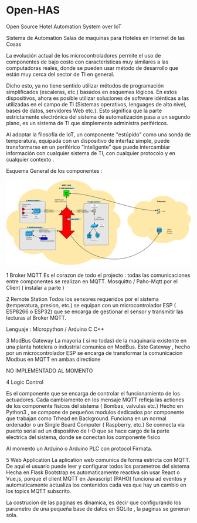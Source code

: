 # Open-HAS
Open Source Hotel Automation System over IoT

Sistema de Automation  Salas de maquinas para Hoteles en Internet de las Cosas

La evolución actual de los microcontroladores permite el uso de componentes de bajo costo con características muy similares a las computadoras  reales, donde se pueden usar método de desarrollo que están muy cerca del sector de TI en general.

Dicho esto, ya no tiene sentido utilizar métodos de programación simplificados (escaleras, etc.) basados en esquemas lógicos. En estos dispositivos, ahora es posible utilizar soluciones de software idénticas a las utilizadas en el campo de TI (Sistemas operativos, lenguages de alto nivel, bases de datos, servidores Web etc.).
Esto significa que la parte estrictamente electrónica del sistema de automatización pasa a un segundo plano, es un sistema de TI que simplemente administra periféricos.

Al adoptar la filosofía de IoT, un componente "estúpido" como una sonda de temperatura, equipada con un dispositivo de interfaz simple, puede transformarse en un periférico “inteligente” que puede intercambiar información con cualquier sistema de TI, con cualquier protocolo y en cualquier contexto .



Esquema General de los componentes :

![alt text](https://github.com/Eneari/IoT-HPRC/blob/main/Doc/Overview.svg?raw=True)


1 Broker MQTT
Es el corazon de todo el projecto : todas las comunicaciones entre componentes se realizan en MQTT. Mosquitto / Paho-Mqtt por el Client ( instalar a parte )

2 Remote Station
Todos los sensores requeridos por el sistema (temperatura, presion, etc.) se equipan con un microcontrolador ESP ( ESP8266 o ESP32) que se encarga de gestionar el sensor y transmitir las lecturas al Broker MQTT.

Lenguaje : Micropython / Arduino C C++


3 ModBus Gateway
La mayoria ( si no todas) de la maquinaria existente en una planta hotelera o industrial comunica en ModBus. Este Gateway , hecho por un microcontrolador ESP  se encarga de transformar la comunicacion Modbus en MQTT en ambas directione

NO IMPLEMENTADO AL MOMENTO

4  Logic Control

Es el componente que se encarga de controlar el funcionamiento de los actuadores. Cada cambiamento en los mensaje MQTT refleja las actiones de los componente fisicos del sistema ( Bombas, valvulas etc.) 
Hecho en Python3 , se compone de pequeños modulos dedicados por componente que trabajan como Trhead en Background.
Funciona en un normal ordenador o un Single Board Computer ( Raspberry, etc.)
Se connecta via puerto serial ad un dispositivo de I-O que se hace cargo de la parte electrica del sistema, donde se conectan los componente fisico 

Al momento un Arduino o Arduino PLC con protocol Firmata.
 

5 Web Application
La aplication web comunica de forma estricta con MQTT. De aqui el usuario puede leer y configurar todos los parametros del sistema
Hecha en Flask Bootstrap es automaticamente reactiva sin usar React o Vue.js, porque el client MQTT en Javascript (PAHO) funciona ad eventos y automaticamente actualiza los contenidos cada ves que hay un cambio en los topics MQTT subscrito.

La costrucion de las paginas es dinamica, es decir que configurando los parametro de una pequeña base de datos en SQLite , la paginas se generan sola.
